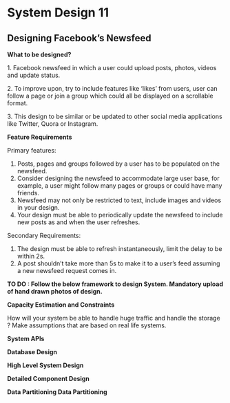 # System Design 11

## Designing Facebook’s Newsfeed

**What to be designed?**
<p>1. Facebook newsfeed in which a user could upload posts, photos, videos and update status.</p>

<p>2. To improve upon, try to include features like ‘likes’ from users, user can follow a page or join a group which could all be displayed on a scrollable format.</p>
<p>3. This design to be similar or be updated to other social media applications like Twitter, Quora or Instagram.</p>

**Feature Requirements**

<p>Primary features: </p>

1. Posts, pages and groups followed by a user has to be populated on the newsfeed.
2. Consider designing the newsfeed to accommodate large user base, for example, a user might follow many pages or groups or could have many friends.
3. Newsfeed may not only be restricted to text, include images and videos in your design.
4. Your design must be able to periodically update the newsfeed to include new posts as and when the user refreshes.

Secondary Requirements:

1. The design must be able to refresh instantaneously, limit the delay to be within 2s.
2. A post shouldn’t take more than 5s to make it to a user’s feed assuming a new newsfeed request comes in.

**TO DO : Follow the below framework to design System. Mandatory upload of hand drawn photos of design.**

**Capacity Estimation and Constraints**
<p>How will your system be able to handle huge traffic and handle the storage ? Make assumptions that are based on real life systems.</p>

**System APIs**

**Database Design**

**High Level System Design**

**Detailed Component Design**

**Data Partitioning Data Partitioning**

